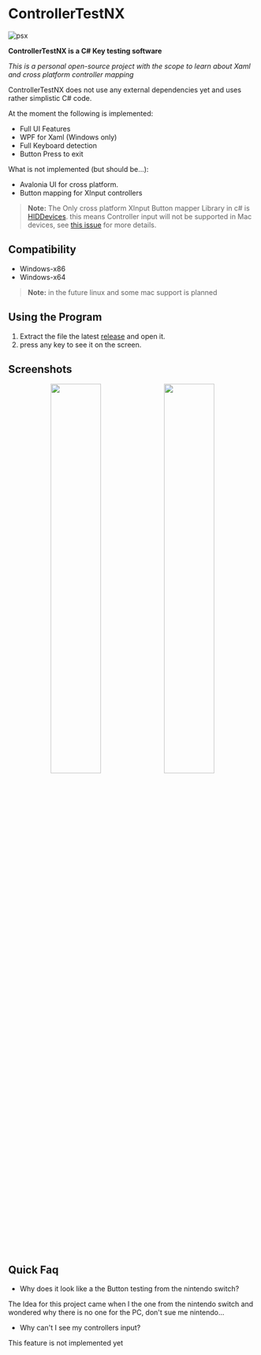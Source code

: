 # ControllerTestNX

![psx](https://user-images.githubusercontent.com/47921907/133428480-cde6bd7e-519a-40c0-8669-433205552eda.png)

**ControllerTestNX is a C# Key testing software**

*This is a personal open-source project with the scope to learn about Xaml and cross platform controller mapping*

ControllerTestNX does not use any external dependencies yet and uses rather simplistic C# code.

At the moment the following is implemented:
- Full UI Features
- WPF for Xaml (Windows only)
- Full Keyboard detection
- Button Press to exit

What is not implemented (but should be...):
- Avalonia UI for cross platform.
- Button mapping for XInput controllers

> **Note:**  The Only cross platform XInput Button mapper Library in c# is [HIDDevices](https://github.com/DevDecoder/HIDDevices). this means Controller input will not be supported in Mac devices, see [this issue](https://github.com/DevDecoder/HIDDevices/issues/2) for more details.

## Compatibility

- Windows-x86
- Windows-x64

> **Note:**  in the future linux and some mac support is planned

## Using the Program

1. Extract the file the latest [release](https://github.com/rna0/ControllerTestNX/releases) and open it.
2. press any key to see it on the screen.

## Screenshots
<p align="center" width="100%">
    <img width="45%" src="https://user-images.githubusercontent.com/47921907/133436220-982f9b24-93ec-4608-ae4a-ae5886545763.png"> 
    <img width="45%" src="https://user-images.githubusercontent.com/47921907/133436311-f9201ed4-d59f-4f26-a5f7-71e07e8ace8d.png"> 
</p>

## Quick Faq
- Why does it look like a the Button testing from the nintendo switch?

The Idea for this project came when I the one from the nintendo switch and wondered why there is no one for the PC, don't sue me nintendo...

- Why can't I see my controllers input?

This feature is not implemented yet